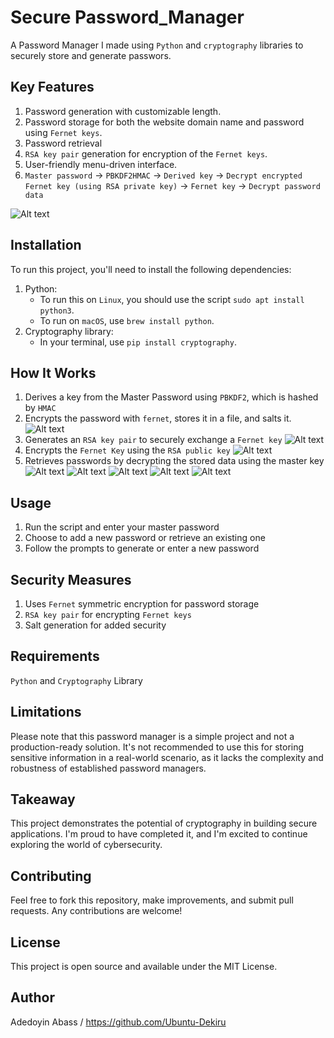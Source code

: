 # Secure Password_Manager
A Password Manager I made using `Python` and `cryptography` libraries to securely store and generate passwors.

## Key Features
1. Password generation with customizable length.
2. Password storage for both the website domain name and password using `Fernet keys`.
3. Password retrieval
5. `RSA key pair` generation for encryption of the `Fernet keys`.
7. User-friendly menu-driven interface.
8. `Master password` -> `PBKDF2HMAC` -> `Derived key` -> `Decrypt encrypted Fernet key (using RSA private key)` -> `Fernet key` -> `Decrypt password data`

![Alt text](https://github.com/Ubuntu-Dekiru/Password_Manager/blob/main/screenshots/Final%20Result.png)

## Installation
To run this project, you'll need to install the following dependencies:
  1. Python:
     * To run this on `Linux`, you should use the script `sudo apt install python3`.
     * To run on `macOS`, use `brew install python`.
  3. Cryptography library:
     * In your terminal, use `pip install cryptography`.

## How It Works
1. Derives a key from the Master Password using `PBKDF2`, which is hashed by `HMAC`
2. Encrypts the password with `fernet`, stores it in a file, and salts it.
![Alt text](https://github.com/Ubuntu-Dekiru/Password_Manager/blob/main/screenshots/1.png)
3. Generates an `RSA key pair` to securely exchange a `Fernet key`
![Alt text](https://github.com/Ubuntu-Dekiru/Password_Manager/blob/main/screenshots/2.png)
4. Encrypts the `Fernet Key` using the `RSA public key`
![Alt text](https://github.com/Ubuntu-Dekiru/Password_Manager/blob/main/screenshots/3.png)
5. Retrieves passwords by decrypting the stored data using the master key
![Alt text](https://github.com/Ubuntu-Dekiru/Password_Manager/blob/main/screenshots/4.png)
![Alt text](https://github.com/Ubuntu-Dekiru/Password_Manager/blob/main/screenshots/5.png)
![Alt text](https://github.com/Ubuntu-Dekiru/Password_Manager/blob/main/screenshots/6.png)
![Alt text](https://github.com/Ubuntu-Dekiru/Password_Manager/blob/main/screenshots/7.png)
![Alt text](https://github.com/Ubuntu-Dekiru/Password_Manager/blob/main/screenshots/8.png)

## Usage
1. Run the script and enter your master password
2. Choose to add a new password or retrieve an existing one
3. Follow the prompts to generate or enter a new password

## Security Measures
1. Uses `Fernet` symmetric encryption for password storage
2. `RSA key pair` for encrypting `Fernet keys`
4. Salt generation for added security

## Requirements
`Python` and `Cryptography` Library

## Limitations 
Please note that this password manager is a simple project and not a production-ready solution. It's not recommended to use this for storing sensitive information in a real-world scenario, as it lacks the complexity and robustness of established password managers.

## Takeaway
This project demonstrates the potential of cryptography in building secure applications. I'm proud to have completed it, and I'm excited to continue exploring the world of cybersecurity.

## Contributing
Feel free to fork this repository, make improvements, and submit pull requests. Any contributions are welcome!

## License
This project is open source and available under the MIT License.

## Author
Adedoyin Abass / https://github.com/Ubuntu-Dekiru
